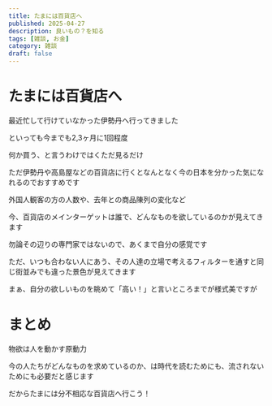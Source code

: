 ```yaml
---
title: たまには百貨店へ
published: 2025-04-27
description: 良いもの？を知る
tags: [雑談, お金]
category: 雑談
draft: false
---
```


# たまには百貨店へ  

最近忙して行けていなかった伊勢丹へ行ってきました

といっても今までも2,3ヶ月に1回程度

何か買う、と言うわけではくただ見るだけ

ただ伊勢丹や高島屋などの百貨店に行くとなんとなく今の日本を分かった気になれるのでおすすめです

外国人観客の方の人数や、去年との商品陳列の変化など

今、百貨店のメインターゲットは誰で、どんなものを欲しているのかが見えてきます

勿論その辺りの専門家ではないので、あくまで自分の感覚です

ただ、いつも合わない人にあう、その人達の立場で考えるフィルターを通すと同じ街並みでも違った景色が見えてきます

まぁ、自分の欲しいものを眺めて「高い！」と言いところまでが様式美ですが

# まとめ

物欲は人を動かす原動力

今の人たちがどんなものを求めているのか、は時代を読むためにも、流されないためにも必要だと感じます

だからたまには分不相応な百貨店へ行こう！